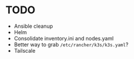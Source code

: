 # TODO
- Ansible cleanup
- Helm 
- Consolidate inventory.ini and nodes.yaml
- Better way to grab `/etc/rancher/k3s/k3s.yaml`?
- Tailscale
